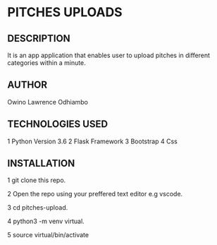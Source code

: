# PITCHES UPLOADS

## DESCRIPTION
It is an app application that enables user to upload pitches in different categories within a minute.


## AUTHOR
Owino Lawrence Odhiambo


## TECHNOLOGIES USED 
1 Python Version 3.6
2 Flask Framework
3 Bootstrap
4 Css

## INSTALLATION
1 git clone this repo.

2 Open the repo using your preffered text 
editor e.g vscode.

3 cd pitches-upload.

4 python3 -m venv virtual.

5 source virtual/bin/activate

